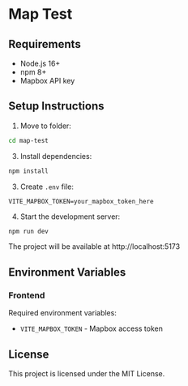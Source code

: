 # Map Test

## Requirements
- Node.js 16+
- npm 8+
- Mapbox API key

## Setup Instructions

1. Move to folder:
```bash
cd map-test
```

3. Install dependencies:
```bash
npm install
```

3. Create `.env` file:
```env
VITE_MAPBOX_TOKEN=your_mapbox_token_here
```

4. Start the development server:
```bash
npm run dev
```

The project will be available at http://localhost:5173

## Environment Variables

### Frontend
Required environment variables:
- `VITE_MAPBOX_TOKEN` - Mapbox access token


## License

This project is licensed under the MIT License.
